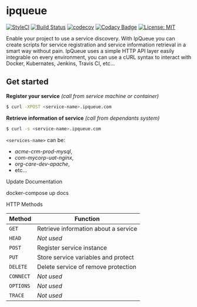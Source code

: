 # ipqueue

[![StyleCI](https://github.styleci.io/repos/158704688/shield?branch=master)](https://github.styleci.io/repos/158704688)
[![Build Status](https://travis-ci.org/javanile/ipqueue.svg?branch=master)](https://travis-ci.org/javanile/ipqueue)
[![codecov](https://codecov.io/gh/javanile/ipqueue/branch/master/graph/badge.svg)](https://codecov.io/gh/javanile/ipqueue)
[![Codacy Badge](https://api.codacy.com/project/badge/Grade/00bc294fe3ae4bca8c74d6d6530f3d54)](https://app.codacy.com/app/francescobianco/ipqueue?utm_source=github.com&utm_medium=referral&utm_content=javanile/ipqueue&utm_campaign=Badge_Grade_Dashboard)
[![License: MIT](https://img.shields.io/badge/License-MIT-yellow.svg)](https://opensource.org/licenses/MIT)

Enable your project to use a service discovery. With IpQueue you can create scripts for service registration and service information retrieval in a smart way without pain. IpQueue uses a simple HTTP API layer easily integrable on every environment, you can use a cURL syntax to interact with Docker, Kubernates, Jenkins, Travis CI, etc...

## Get started

**Register your service** *(call from service machine or container)*
```bash
$ curl -XPOST <service-name>.ipqueue.com
```

**Retrieve information of service** *(call from dependants system)*
```bash
$ curl -s <service-name>.ipqueue.com
```

`<services-name>` can be: 
  - *acme-crm-prod-mysql*, 
  - *com-mycorp-uat-nginx*, 
  - *org-care-dev-apache*, 
  - etc...


Update Documentation

docker-compose up docs

HTTP Methods

| Method    | Function                             |
| --------- | ------------------------------------ |
| `GET`     | Retrieve information about a service |
| `HEAD`    | _Not used_                           |
| `POST`    | Register service instance            |
| `PUT`     | Store service variables and protect  |
| `DELETE`  | Delete service of remove protection  |
| `CONNECT` | _Not used_                           |
| `OPTIONS` | _Not used_                           |
| `TRACE`   | _Not used_                           |






